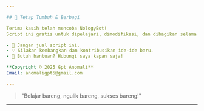 ```yaml
---

## 🌱 Tetap Tumbuh & Berbagi

Terima kasih telah mencoba NologyBot!  
Script ini gratis untuk dipelajari, dimodifikasi, dan dibagikan selama tetap menjaga etika komunitas.

- 🚫 Jangan jual script ini.
- 💡 Silakan kembangkan dan kontribusikan ide-ide baru.
- 📩 Butuh bantuan? Hubungi saya kapan saja!

**Copyright © 2025 Gpt Anomali**  
Email: anomaligpt5@gmail.com

---
```


> "Belajar bareng, ngulik bareng, sukses bareng!"

---

